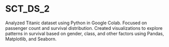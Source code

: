 # SCT_DS_2
Analyzed Titanic dataset using Python in Google Colab. Focused on passenger count and survival distribution. Created visualizations to explore patterns in survival based on gender, class, and other factors using Pandas, Matplotlib, and Seaborn.
